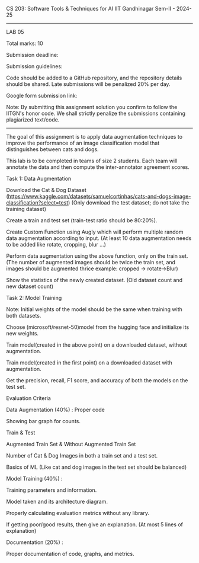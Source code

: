 CS 203: Software Tools & Techniques for AI
IIT Gandhinagar
Sem-II - 2024-25

________________________________________________________________

LAB 05

Total marks: 10

Submission deadline: 

Submission guidelines:

Code should be added to a GitHub repository, and the repository details should be shared.
Late submissions will be penalized 20% per day.

Google form submission link:

Note: By submitting this assignment solution you confirm to follow the IITGN's honor code. We shall strictly penalize the submissions containing plagiarized text/code.
________________________________________________________________

The goal of this assignment is to apply data augmentation techniques to improve the performance of an image classification model that distinguishes between cats and dogs.

This lab is to be completed in teams of size 2 students. Each team will annotate the data and then compute the inter-annotator agreement scores.

Task 1: Data Augmentation

Download the Cat & Dog Dataset (https://www.kaggle.com/datasets/samuelcortinhas/cats-and-dogs-image-classification?select=test) (Only download the test dataset; do not take the training dataset)

Create a train and test set (train-test ratio should be 80:20%).

Create Custom Function using Augly which will perform multiple random data augmentation according to input. (At least 10 data augmentation needs to be added like rotate, cropping, blur …)

Perform data augmentation using the above function, only on the train set. (The number of augmented images should be twice the train set, and images should be augmented thrice example: cropped → rotate→Blur)

Show the statistics of the newly created dataset. (Old dataset count and new dataset count)

Task 2: Model Training

Note: Initial weights of the model should be the same when training with both datasets.

Choose (microsoft/resnet-50)model from the hugging face and initialize its new weights.

Train model(created in the above point) on a downloaded dataset, without augmentation.

Train model(created in the first point) on a downloaded dataset with augmentation.

Get the precision, recall, F1 score, and accuracy of both the models on the test set.

Evaluation Criteria

Data Augmentation  (40%) :
Proper code

Showing bar graph for counts.

Train & Test

Augmented Train Set & Without Augmented Train Set

Number of Cat & Dog Images in both a train set and a test set.

Basics of ML (Like cat and dog images in the test set should be balanced)

Model Training (40%) :

Training parameters and information.

Model taken and its architecture diagram.

Properly calculating evaluation metrics without any library.

If getting poor/good results, then give an explanation. (At most 5 lines of explanation)

Documentation (20%) :

Proper documentation of code, graphs, and metrics.

